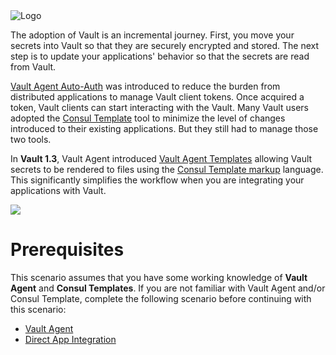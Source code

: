<img src="https://education-yh.s3-us-west-2.amazonaws.com/Vault_Icon_FullColor.png" alt="Logo"/>

The adoption of Vault is an incremental journey. First, you move your secrets into Vault so that they are securely encrypted and stored. The next step is to update your applications' behavior so that the secrets are read from Vault.

[Vault Agent Auto-Auth](https://www.vaultproject.io/docs/agent/index.html) was introduced to reduce the burden from distributed applications to manage Vault client tokens. Once acquired a token, Vault clients can start interacting with the Vault. Many Vault users adopted the [Consul Template](https://releases.hashicorp.com/consul-template/) tool to minimize the level of changes introduced to their existing applications. But they still had to manage those two tools.

In **Vault 1.3**, Vault Agent introduced [Vault Agent Templates](https://www.vaultproject.io/docs/agent/template/index.html) allowing Vault secrets to be rendered to files using the [Consul Template markup](https://github.com/hashicorp/consul-template#templating-language) language. This significantly simplifies the workflow when you are integrating your applications with Vault.

![](https://education-yh.s3-us-west-2.amazonaws.com/screenshots/vault-agent-templates-2.png)


# Prerequisites

This scenario assumes that you have some working knowledge of **Vault Agent** and **Consul Templates**. If you are not familiar with Vault Agent and/or Consul Template, complete the following scenario before continuing with this scenario:

- [Vault Agent](https://www.katacoda.com/hashicorp/scenarios/vault-agent)
- [Direct App Integration](https://www.katacoda.com/hashicorp/scenarios/vault-tools) 
